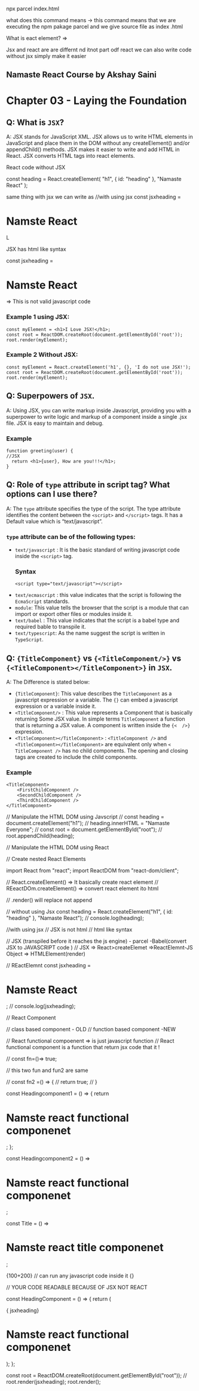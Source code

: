 npx parcel index.html

what does this command means ->
this command means that we are executing the npm pakage parcel and we give source file as index .html

What is eact element?
=> 

Jsx and react are are differnt nd itnot part odf react we can also write code without jsx simply make it easier

## Namaste React Course by Akshay Saini
# Chapter 03 - Laying the Foundation

## Q: What is `JSX`?
A: JSX stands for JavaScript XML.
JSX allows us to write HTML elements in JavaScript and place them in the DOM without any createElement() and/or appendChild() methods.
JSX makes it easier to write and add HTML in React.
JSX converts HTML tags into react elements.



 React code without JSX 


 const heading = React.createElement(
  "h1",
  { id: "heading" },
  "Namaste React"
);

same thing with jsx we can write as 
//with using jsx
const jsxheading = <h1>Namste React</h1>L

JSX has html like syntax

const jsxheading = <h1>Namste React</h1> => This is not valid javascript code
### Example 1 using JSX:
```
const myElement = <h1>I Love JSX!</h1>;
const root = ReactDOM.createRoot(document.getElementById('root'));
root.render(myElement);
```
### Example 2 Without JSX:
```
const myElement = React.createElement('h1', {}, 'I do not use JSX!');
const root = ReactDOM.createRoot(document.getElementById('root'));
root.render(myElement);
```


## Q: Superpowers of `JSX`.
A: Using JSX, you can write markup inside Javascript, providing you with a superpower to write logic and markup of a component inside a single .jsx file. JSX is easy to maintain and debug.
### Example
```
function greeting(user) {
//JSX
  return <h1>{user}, How are you!!!</h1>;
}
```


## Q: Role of `type` attribute in script tag? What options can I use there?
A: The `type` attribute specifies the type of the script. The type attribute identifies the content between the `<script>` and `</script>` tags. It has a Default value which is “text/javascript”.
### `type` attribute can be of the following types:
- `text/javascript` : It is the basic standard of writing javascript code inside the `<script>` tag.
    ### Syntax
    ```
    <script type="text/javascript"></script>
    ```
- `text/ecmascript` : this value indicates that the script is following the `EcmaScript` standards.
- `module`: This value tells the browser that the script is a module that can import or export other files or modules inside it.
- `text/babel` : This value indicates that the script is a babel type and required bable to transpile it.
- `text/typescript`: As the name suggest the script is written in `TypeScript`.

## Q: `{TitleComponent}` vs `{<TitleComponent/>}` vs `{<TitleComponent></TitleComponent>}` in `JSX`.
A: The Difference is stated below:
- `{TitleComponent}`: This value describes the `TitleComponent` as a javascript expression or a variable. 
The `{}` can embed a javascript expression or a variable inside it.
- `<TitleComponent/>` : This value represents a Component that is basically returning Some JSX value. In simple terms `TitleComponent` a function that is returning a JSX value.
A component is written inside the `{<  />}` expression.
- `<TitleComponent></TitleComponent>` :  `<TitleComponent />` and `<TitleComponent></TitleComponent>` are equivalent only when `< TitleComponent />` has no child components. The opening and closing tags are created to include the child components.
### Example
```
<TitleComponent>
    <FirstChildComponent />
    <SecondChildComponent />
    <ThirdChildComponent />
</TitleComponent>
```




// Manipulate the HTML DOM using Javscript
// const heading = document.createElement("h1");
// heading.innerHTML = "Namaste Everyone";
// const root = document.getElementById("root");
// root.appendChild(heading);

// Manipulate the HTML DOM using React

// Create nested React Elements

import React from "react";
import ReactDOM from "react-dom/client";

// React.createElement() => It basically create react element
// REeactDOm.createElement() => convert react element ito html

// .render() will replace  not append

// without using Jsx
const heading = React.createElement("h1", { id: "heading" }, "Namaste React");
// console.log(heading);

//with using jsx
// JSX is not html
// html like syntax

// JSX (transpiled before it reaches the js engine) - parcel -Babel(convert JSX to JAVASCRIPT code )
// JSX => React>createElemet =>ReactElemnt-JS Object => HTMLElement(render)

// REactElemnt
const jsxheading = <h1>Namste React</h1>;
// console.log(jsxheading);

// React Component

// class based component - OLD
// function based component -NEW

// React functional compoenent => is just javascript function
// React functional component is a function that return jsx code that it !

// const fn=()=> true;

// this two fun and fun2   are same

// const fn2 =() => {
//   return true;
// }

const Headingcomponent1 = () => {
  return <h1>Namste react functional componenet</h1>;
};

const Headingcomponent2 = () => <h1>Namste react functional componenet</h1>;

const Title = () => <h1 className="head">Namste react title componenet</h1>;


{100+200} // can run any javascript code inside it {}


// YOUR CODE READABLE BECAUSE OF JSX NOT REACT





const HeadingComponent = () => {
  return (
    <div id="container">
      <Title />
      {Title()}
      <Title></Title>
      { jsxheading} 
      <h1 className="heading">Namste react functional componenet</h1>
    </div>
  );
};

const root = ReactDOM.createRoot(document.getElementById("root"));
// root.render(jsxheading);
root.render(<HeadingComponent></HeadingComponent>);
